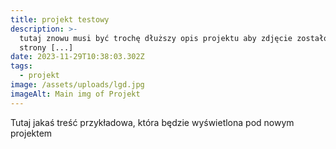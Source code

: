 ```yaml
---
title: projekt testowy
description: >-
  tutaj znowu musi być trochę dłuższy opis projektu aby zdjęcie zostało z prawej
  strony [...]
date: 2023-11-29T10:38:03.302Z
tags:
  - projekt
image: /assets/uploads/lgd.jpg
imageAlt: Main img of Projekt
---
```

Tutaj jakaś treść przykładowa, która będzie wyświetlona pod nowym projektem

